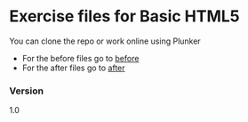 # Exercise files for Basic HTML5

You can clone the repo or work online using Plunker

- For the before files go to [before](http://plnkr.co/edit/bC5RaVmNmyPQABHru6dJ)
- For the after files go to [after](http://plnkr.co/edit/ypAbf3zQdTtKrcH5iH34)



### Version
1.0
